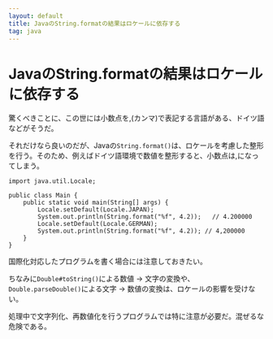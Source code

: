 ```yaml
---
layout: default
title: JavaのString.formatの結果はロケールに依存する
tag: java
---
```


# JavaのString.formatの結果はロケールに依存する

驚くべきことに、この世には小数点を,(カンマ)で表記する言語がある、ドイツ語などがそうだ。

それだけなら良いのだが、Javaの`String.format()`は、ロケールを考慮した整形を行う。そのため、例えばドイツ語環境で数値を整形すると、小数点は,になってしまう。

~~~~
import java.util.Locale;

public class Main {
	public static void main(String[] args) {
		Locale.setDefault(Locale.JAPAN);
		System.out.println(String.format("%f", 4.2));	// 4.200000	
		Locale.setDefault(Locale.GERMAN);
		System.out.println(String.format("%f", 4.2)); // 4,200000
	}
}
~~~~

国際化対応したプログラムを書く場合には注意しておきたい。

ちなみに`Double#toString()`による数値 -> 文字の変換や、`Double.parseDouble()`による文字 -> 数値の変換は、ロケールの影響を受けない。

処理中で文字列化、再数値化を行うプログラムでは特に注意が必要だ。混ぜるな危険である。

